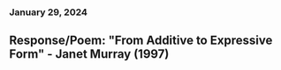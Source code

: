 ### January 29, 2024  
## Response/Poem: "From Additive to Expressive Form" - Janet Murray (1997)  
